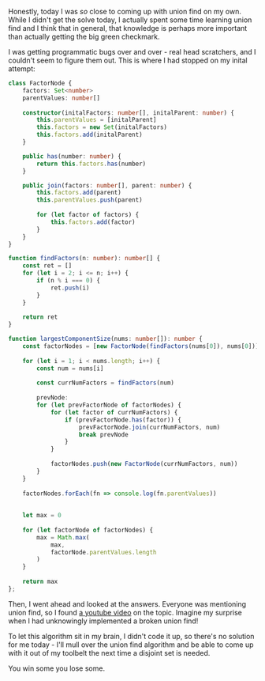 Honestly, today I was *so* close to coming up with union find on my own. While I didn't get the solve today, I actually spent some time learning union find and I think that in general, that knowledge is perhaps more important than actually getting the big green checkmark. 

I was getting programmatic bugs over and over - real head scratchers, and I couldn't seem to figure them out. This is where I had stopped on my inital attempt:

```typescript
class FactorNode {
    factors: Set<number>
    parentValues: number[]
    
    constructor(initalFactors: number[], initalParent: number) {
        this.parentValues = [initalParent]
        this.factors = new Set(initalFactors)
        this.factors.add(initalParent)
    }

    public has(number: number) {
        return this.factors.has(number)
    }

    public join(factors: number[], parent: number) {
        this.factors.add(parent)
        this.parentValues.push(parent)
        
        for (let factor of factors) {
            this.factors.add(factor)
        }
    }
}

function findFactors(n: number): number[] {
    const ret = []
    for (let i = 2; i <= n; i++) {
        if (n % i === 0) {
            ret.push(i)
        }
    }
    
    return ret
}

function largestComponentSize(nums: number[]): number {
    const factorNodes = [new FactorNode(findFactors(nums[0]), nums[0])]
    
    for (let i = 1; i < nums.length; i++) {
        const num = nums[i]
        
        const currNumFactors = findFactors(num)
        
        prevNode:
        for (let prevFactorNode of factorNodes) {
            for (let factor of currNumFactors) {
                if (prevFactorNode.has(factor)) {
                    prevFactorNode.join(currNumFactors, num) 
                    break prevNode
                }
            }
            
            factorNodes.push(new FactorNode(currNumFactors, num))
        }
    }
    
    factorNodes.forEach(fn => console.log(fn.parentValues))
    
    
    let max = 0
    
    for (let factorNode of factorNodes) {
        max = Math.max(
            max, 
            factorNode.parentValues.length
        )
    }
    
    return max
};
```

Then, I went ahead and looked at the answers. Everyone was mentioning union find, so I found [a youtube video](https://www.youtube.com/watch?v=0jNmHPfA_yE) on the topic. Imagine my surprise when I had unknowingly implemented a broken union find! 

To let this algorithm sit in my brain, I didn't code it up, so there's no solution for me today - I'll mull over the union find algorithm and be able to come up with it out of my toolbelt the next time a disjoint set is needed.

You win some you lose some.